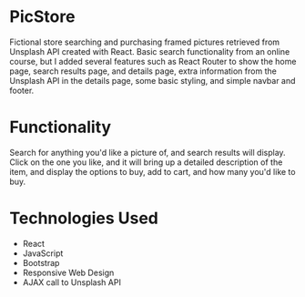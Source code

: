 # PicStore
Fictional store searching and purchasing framed pictures retrieved from Unsplash API created with React.  Basic search functionality from an online course, but I added several features such as React Router to show the home page, search results page, and details page, extra information from the Unsplash API in the details page, some basic styling, and simple navbar and footer.

# Functionality
Search for anything you'd like a picture of, and search results will display.  Click on the one you like, and it will bring up a detailed description of the item, and display the options to buy, add to cart, and how many you'd like to buy.

# Technologies Used
* React
* JavaScript
* Bootstrap
* Responsive Web Design
* AJAX call to Unsplash API
